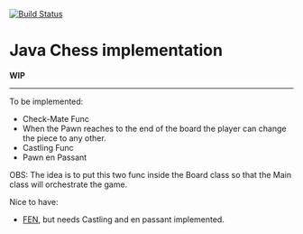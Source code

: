 [![Build Status](https://travis-ci.org/willmenn/maybe-playable.svg?branch=master)](https://travis-ci.org/willmenn/maybe-playable)
# Java Chess implementation


**WIP**

________

To be implemented:

- Check-Mate Func
- When the Pawn reaches to the end of the board the player can change the piece to any other.
- Castling Func
- Pawn en Passant

OBS: The idea is to put this two func inside the Board class so that the Main class will orchestrate the game.

Nice to have:

- [FEN](https://pt.wikipedia.org/wiki/Nota%C3%A7%C3%A3o_Forsyth-Edwards), but needs Castling and en passant implemented.
